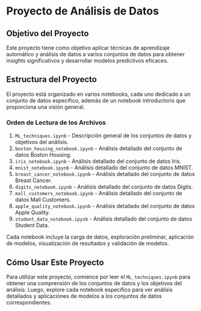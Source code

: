 # Proyecto de Análisis de Datos

## Objetivo del Proyecto

Este proyecto tiene como objetivo aplicar técnicas de aprendizaje automático y análisis de datos a varios conjuntos de datos para obtener insights significativos y desarrollar modelos predictivos eficaces.

## Estructura del Proyecto

El proyecto está organizado en varios notebooks, cada uno dedicado a un conjunto de datos específico, además de un notebook introductorio que proporciona una visión general.

### Orden de Lectura de los Archivos

1. `ML_techniques.ipynb` - Descripción general de los conjuntos de datos y objetivos del análisis.
2. `boston_housing_notebook.ipynb` - Análisis detallado del conjunto de datos Boston Housing.
3. `iris_notebook.ipynb` - Análisis detallado del conjunto de datos Iris.
4. `mnist_notebook.ipynb` - Análisis detallado del conjunto de datos MNIST.
5. `breast_cancer_notebook.ipynb` - Análisis detallado del conjunto de datos Breast Cancer.
6. `digits_notebook.ipynb` - Análisis detallado del conjunto de datos Digits.
7. `mall_customers_notebook.ipynb` - Análisis detallado del conjunto de datos Mall Customers.
8. `apple_quality_notebook.ipynb` - Análisis detallado del conjunto de datos Apple Quality.
9. `student_data_notebook.ipynb` - Análisis detallado del conjunto de datos Student Data.

Cada notebook incluye la carga de datos, exploración preliminar, aplicación de modelos, visualización de resultados y validación de modelos.

## Cómo Usar Este Proyecto

Para utilizar este proyecto, comience por leer el `ML_techniques.ipynb` para obtener una comprensión de los conjuntos de datos y los objetivos del análisis. Luego, explore cada notebook específico para ver análisis detallados y aplicaciones de modelos a los conjuntos de datos correspondientes.